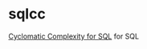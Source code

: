 # sqlcc
[Cyclomatic Complexity for SQL](https://en.wikipedia.org/wiki/Cyclomatic_complexity) for SQL
